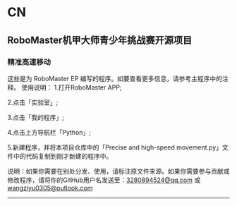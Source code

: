 # CN
## RoboMaster机甲大师青少年挑战赛开源项目
### 精准高速移动
这些是为 RoboMaster EP 编写的程序。如要查看更多信息，请参考主程序中的注释。
使用说明：
1.打开RoboMaster APP;

2.点击「实验室」;

3.点击「我的程序」;

4.点击上方导航栏「Python」;

5.新建程序，并将本项目仓库中的「Precise and high-speed movement.py」文件中的代码复制到刚才新建的程序中。

说明：如果你需要在别处分发、使用，请标注原文件来源。如果你需要参与贡献或修改程序，请将你的GitHub用户名发送至：3280894524@qq.com 或 wangziyu0305@outlook.com
****

